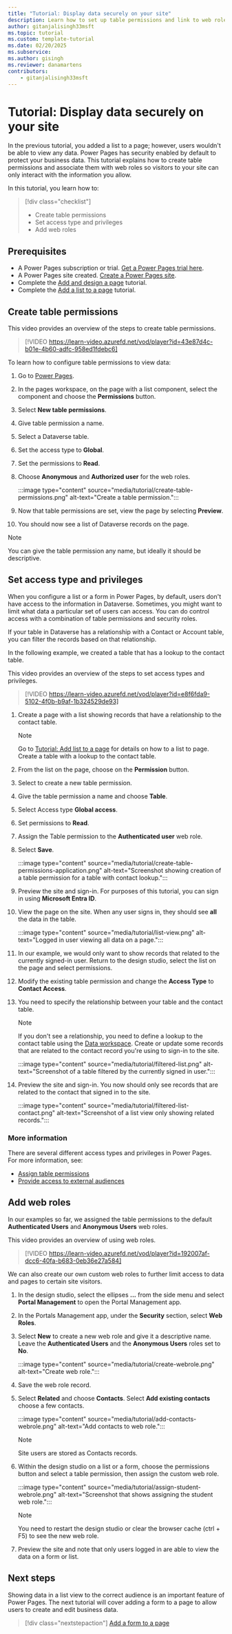 ```yaml
---
title: "Tutorial: Display data securely on your site"
description: Learn how to set up table permissions and link to web roles.
author: gitanjalisingh33msft
ms.topic: tutorial
ms.custom: template-tutorial
ms.date: 02/20/2025
ms.subservice:
ms.author: gisingh 
ms.reviewer: danamartens
contributors:
    - gitanjalisingh33msft
---
```


# Tutorial: Display data securely on your site

In the previous tutorial, you added a list to a page; however, users wouldn't be able to view any data. Power Pages has security enabled by default to protect your business data. This tutorial explains how to create table permissions and associate them with web roles so visitors to your site can only interact with the information you allow.

In this tutorial, you learn how to:

> [!div class="checklist"]
> * Create table permissions
> * Set access type and privileges
> * Add web roles

## Prerequisites

- A Power Pages subscription or trial. [Get a Power Pages trial here](trial-signup.md).
- A Power Pages site created. [Create a Power Pages site](create-manage.md).
- Complete the [Add and design a page](tutorial-add-webpage.md) tutorial.
- Complete the [Add a list to a page](tutorial-add-list-to-page.md) tutorial.

## Create table permissions

This video provides an overview of the steps to create table permissions.

> [!VIDEO https://learn-video.azurefd.net/vod/player?id=43e87d4c-b01e-4b60-adfc-958ed1fdebc6]

To learn how to configure table permissions to view data:

1. Go to [Power Pages](https://make.powerpages.microsoft.com/).

1. In the pages workspace, on the page with a list component, select the component and choose the **Permissions** button.

1. Select **New table permissions**.

1. Give table permission a name.  

1. Select a Dataverse table.

1. Set the access type to **Global**.

1. Set the permissions to **Read**.

1. Choose **Anonymous** and **Authorized user** for the web roles.

    :::image type="content" source="media/tutorial/create-table-permissions.png" alt-text="Create a table permission.":::

1. Now that table permissions are set, view the page by selecting **Preview**.

1. You should now see a list of Dataverse records on the page.

> [!NOTE]
> You can give the table permission any name, but ideally it should be descriptive.  

## Set access type and privileges

When you configure a list or a form in Power Pages, by default, users don't have access to the information in Dataverse. Sometimes, you might want to limit what data a particular set of users can access. You can do control access with a combination of table permissions and security roles.

If your table in Dataverse has a relationship with a Contact or Account table, you can filter the records based on that relationship.

In the following example, we created a table that has a lookup to the contact table.

This video provides an overview of the steps to set access types and privileges.

> [!VIDEO https://learn-video.azurefd.net/vod/player?id=e8f6fda9-5102-4f0b-b9af-1b324529de93]

1. Create a page with a list showing records that have a relationship to the contact table.

    > [!NOTE]
    > Go to [Tutorial: Add list to a page](tutorial-add-list-to-page.md) for details on how to a list to page. Create a table with a lookup to the contact table.

1. From the list on the page, choose on the **Permission** button.

1. Select to create a new table permission.

1. Give the table permission a name and choose **Table**.

1. Select Access type **Global access**.

1. Set permissions to **Read**.

1. Assign the Table permission to the **Authenticated user** web role.

1. Select **Save**.

    :::image type="content" source="media/tutorial/create-table-permissions-application.png" alt-text="Screenshot showing creation of a table permission for a table with contact lookup.":::

1. Preview the site and sign-in. For purposes of this tutorial, you can sign in using **Microsoft Entra ID**.

1. View the page on the site. When any user signs in, they should see **all** the data in the table.

    :::image type="content" source="media/tutorial/list-view.png" alt-text="Logged in user viewing all data on a page.":::

1. In our example, we would only want to show records that related to the currently signed-in user. Return to the design studio, select the list on the page and select permissions.

1. Modify the existing table permission and change the **Access Type** to **Contact Access**.

1. You need to specify the relationship between your table and the contact table.

    > [!NOTE]
    > If you don't see a relationship, you need to define a lookup to the contact table using the [Data workspace](use-data-workspace.md). Create or update some records that are related to the contact record you're using to sign-in to the site.

    :::image type="content" source="media/tutorial/filtered-list.png" alt-text="Screenshot of a table filtered by the currently signed in user.":::

1. Preview the site and sign-in. You now should only see records that are related to the contact that signed in to the site.

    :::image type="content" source="media/tutorial/filtered-list-contact.png" alt-text="Screenshot of a list view only showing related records.":::


### More information

There are several different access types and privileges in Power Pages.  
For more information, see: 
 - [Assign table permissions](../security/assign-table-permissions.md) 
 - [Provide access to external audiences](../security/external-access.md)

## Add web roles

In our examples so far, we assigned the table permissions to the default **Authenticated Users** and **Anonymous Users** web roles.

This video provides an overview of using web roles.

> [!VIDEO https://learn-video.azurefd.net/vod/player?id=192007af-dcc6-40fa-b683-0eb36e27a584]

We can also create our own custom web roles to further limit access to data and pages to certain site visitors.

1. In the design studio, select the ellipses **...** from the side menu and select **Portal Management** to open the Portal Management app.

1. In the Portals Management app, under the **Security** section, select **Web Roles**.

1. Select **New** to create a new web role and give it a descriptive name. Leave the **Authenticated Users** and the **Anonymous Users** roles set to **No**.

    :::image type="content" source="media/tutorial/create-webrole.png" alt-text="Create web role.":::

1. Save the web role record.  

1. Select **Related** and choose **Contacts**. Select **Add existing contacts** choose a few contacts.

    :::image type="content" source="media/tutorial/add-contacts-webrole.png" alt-text="Add contacts to web role.":::

    > [!NOTE]
    > Site users are stored as Contacts records.

1. Within the design studio on a list or a form, choose the permissions button and select a table permission, then assign the custom web role.

    :::image type="content" source="media/tutorial/assign-student-webrole.png" alt-text="Screenshot that shows assigning the student web role.":::

    > [!NOTE]
    > You need to restart the design studio or clear the browser cache (ctrl + F5) to see the new web role.

1. Preview the site and note that only users logged in are able to view the data on a form or list.

## Next steps

Showing data in a list view to the correct audience is an important feature of Power Pages. The next tutorial will cover adding a form to a page to allow users to create and edit business data.

> [!div class="nextstepaction"]
> [Add a form to a page](tutorial-add-form-to-page.md)
